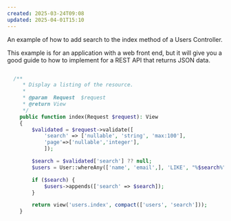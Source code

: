```yaml
---
created: 2025-03-24T09:08
updated: 2025-04-01T15:10
---
```



An example of how to add search to the index method of a Users Controller.

This example is for an application with a web front end, but it will give you a good guide to how to implement for a REST API that returns JSON data.

```php

  /**
     * Display a listing of the resource.
     *
     * @param  Request  $request
     * @return View
     */
    public function index(Request $request): View
    {
        $validated = $request->validate([
            'search' => ['nullable', 'string', 'max:100'],
            'page'=>['nullable','integer'],
            ]);

        $search = $validated['search'] ?? null;
        $users = User::whereAny(['name', 'email',], 'LIKE', "%$search%")->paginate(5);

        if ($search) {
            $users->appends(['search' => $search]);
        }

        return view('users.index', compact(['users', 'search']));
    }
```